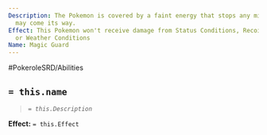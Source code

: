 ```yaml
---
Description: The Pokemon is covered by a faint energy that stops any minor harm that
  may come its way.
Effect: This Pokemon won't receive damage from Status Conditions, Recoil, Held Item
  or Weather Conditions
Name: Magic Guard
---
```


#PokeroleSRD/Abilities

## `= this.name`

> *`= this.Description`*

**Effect:** `= this.Effect`
